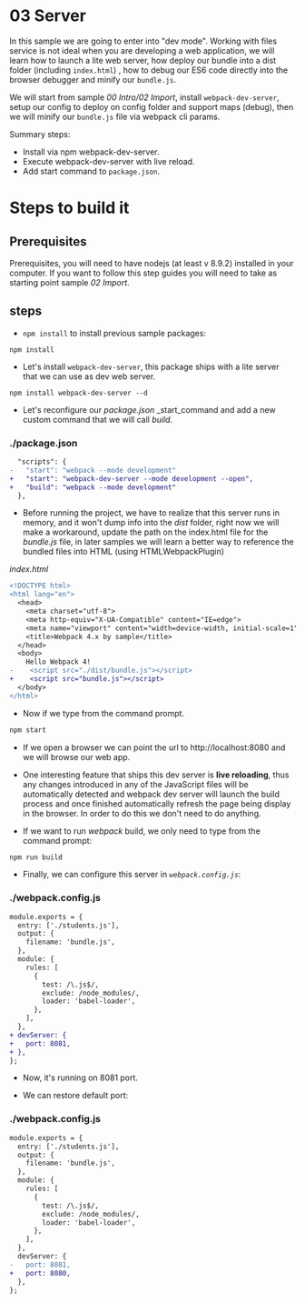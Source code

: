 # 03 Server

In this sample we are going to enter into "dev mode". Working with files service
is not ideal when you are developing a web application, we will learn how to launch
a lite web server, how deploy our bundle into a dist folder (including `index.html`)
, how to debug our ES6 code directly into the browser debugger and minify
our `bundle.js`.

We will start from sample _00 Intro/02 Import_, install `webpack-dev-server`, setup our config
to deploy on config folder and support maps (debug), then we will minify
our `bundle.js` file via webpack cli params.

Summary steps:
 - Install via npm webpack-dev-server.
 - Execute webpack-dev-server with live reload.
 - Add start command to `package.json`.

# Steps to build it

## Prerequisites

Prerequisites, you will need to have nodejs (at least v 8.9.2) installed in your computer. If you want to follow this step guides you will need to take as starting point sample _02 Import_.

## steps

- `npm install` to install previous sample packages:

```
npm install
```

- Let's install `webpack-dev-server`, this package ships with a lite server that we
can use as dev web server.

```
npm install webpack-dev-server --d
```

- Let's reconfigure our _package.json_ _start_command and add a new custom command that we will call _build_.

### ./package.json
```diff
  "scripts": {
-   "start": "webpack --mode development"
+   "start": "webpack-dev-server --mode development --open",
+   "build": "webpack --mode development"
  },
```

- Before running the project, we have to realize that this server runs in memory, and it won't dump info into the
_dist_ folder, right now we will make a workaround, update the path on the index.html file for the _bundle.js_
file, in later samples we will learn a better way to reference the bundled files into HTML (using HTMLWebpackPlugin)

_index.html_
```diff
<!DOCTYPE html>
<html lang="en">
  <head>
    <meta charset="utf-8">
    <meta http-equiv="X-UA-Compatible" content="IE=edge">
    <meta name="viewport" content="width=device-width, initial-scale=1">
    <title>Webpack 4.x by sample</title>
  </head>
  <body>
    Hello Webpack 4!
-    <script src="./dist/bundle.js"></script>
+    <script src="bundle.js"></script>
  </body>
</html>

```

- Now if we type from the command prompt.

```cmd
npm start
```
- If we open a browser we can point the url to http://localhost:8080 and we will browse our web app.

- One interesting feature that ships this dev server is **live reloading**, thus any changes introduced in any of the JavaScript files will be automatically detected and webpack dev server will launch the build process and once finished automatically refresh the page being display in the browser. In order to do this we don't need to do anything.

- If we want to run _webpack_ build, we only need to type from the command prompt:

```cmd
npm run build
```

- Finally, we can configure this server in _`webpack.config.js`_:

### ./webpack.config.js
```diff
module.exports = {
  entry: ['./students.js'],
  output: {
    filename: 'bundle.js',
  },
  module: {
    rules: [
      {
        test: /\.js$/,
        exclude: /node_modules/,
        loader: 'babel-loader',
      },
    ],
  },
+ devServer: {
+   port: 8081,
+ },
};

```

- Now, it's running on 8081 port.

- We can restore default port:

### ./webpack.config.js
```diff
module.exports = {
  entry: ['./students.js'],
  output: {
    filename: 'bundle.js',
  },
  module: {
    rules: [
      {
        test: /\.js$/,
        exclude: /node_modules/,
        loader: 'babel-loader',
      },
    ],
  },
  devServer: {
-   port: 8081,
+   port: 8080,
  },
};

```
